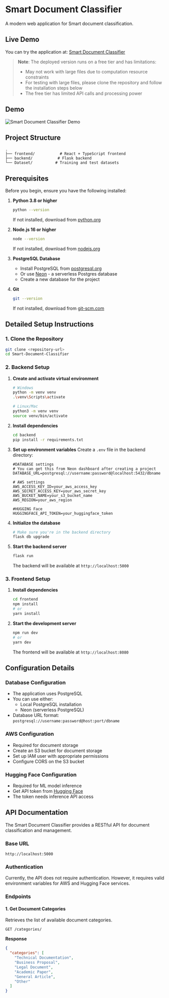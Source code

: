 # Smart Document Classifier

A modern web application for Smart document classification.

## Live Demo

You can try the application at: [Smart Document Classifier](https://smart-document-classifier-5c6xty9yw-jayanthreddys-projects.vercel.app/)

> **Note**: The deployed version runs on a free tier and has limitations:
> - May not work with large files due to computation resource constraints
> - For testing with large files, please clone the repository and follow the installation steps below
> - The free tier has limited API calls and processing power


## Demo

![Smart Document Classifier Demo](working.gif)


## Project Structure

```
.
├── frontend/           # React + TypeScript frontend
├── backend/           # Flask backend
└── Dataset/          # Training and test datasets
```


## Prerequisites

Before you begin, ensure you have the following installed:

1. **Python 3.8 or higher**
   ```bash
   python --version
   ```
   If not installed, download from [python.org](https://python.org)

2. **Node.js 16 or higher**
   ```bash
   node --version
   ```
   If not installed, download from [nodejs.org](https://nodejs.org)

3. **PostgreSQL Database**
   - Install PostgreSQL from [postgresql.org](https://postgresql.org)
   - Or use [Neon](https://neon.tech) - a serverless Postgres database
   - Create a new database for the project

4. **Git**
   ```bash
   git --version
   ```
   If not installed, download from [git-scm.com](https://git-scm.com)

## Detailed Setup Instructions

### 1. Clone the Repository

```bash
git clone <repository-url>
cd Smart-Document-Classifier
```

### 2. Backend Setup

1. **Create and activate virtual environment**
   ```bash
   # Windows
   python -m venv venv
   .\venv\Scripts\activate

   # Linux/Mac
   python3 -m venv venv
   source venv/bin/activate
   ```

2. **Install dependencies**
   ```bash
   cd backend
   pip install -r requirements.txt
   ```

3. **Set up environment variables**
   Create a `.env` file in the backend directory:
   ```
   #DATABASE settings
   # You can get this from Neon dashboard after creating a project
   DATABASE_URL=postgresql://username:password@localhost:5432/dbname

   # AWS settings
   AWS_ACCESS_KEY_ID=your_aws_access_key
   AWS_SECRET_ACCESS_KEY=your_aws_secret_key
   AWS_BUCKET_NAME=your_s3_bucket_name
   AWS_REGION=your_aws_region

   #HUGGING Face
   HUGGINGFACE_API_TOKEN=your_huggingface_token
   ```

4. **Initialize the database**
   ```bash
   # Make sure you're in the backend directory
   flask db upgrade
   ```

5. **Start the backend server**
   ```bash
   flask run
   ```
   The backend will be available at `http://localhost:5000`

### 3. Frontend Setup

1. **Install dependencies**
   ```bash
   cd frontend
   npm install
   # or
   yarn install
   ```

2. **Start the development server**
   ```bash
   npm run dev
   # or
   yarn dev
   ```
   The frontend will be available at `http://localhost:8080`

## Configuration Details

### Database Configuration
- The application uses PostgreSQL
- You can use either:
  - Local PostgreSQL installation
  - Neon (serverless PostgreSQL)
- Database URL format: `postgresql://username:password@host:port/dbname`

### AWS Configuration
- Required for document storage
- Create an S3 bucket for document storage
- Set up IAM user with appropriate permissions
- Configure CORS on the S3 bucket

### Hugging Face Configuration
- Required for ML model inference
- Get API token from [Hugging Face](https://huggingface.co)
- The token needs inference API access

## API Documentation

The Smart Document Classifier provides a RESTful API for document classification and management.

### Base URL
```
http://localhost:5000
```

### Authentication
Currently, the API does not require authentication. However, it requires valid environment variables for AWS and Hugging Face services.

### Endpoints

#### 1. Get Document Categories
Retrieves the list of available document categories.

```
GET /categories/
```

**Response**
```json
{
  "categories": [
    "Technical Documentation",
    "Business Proposal",
    "Legal Document",
    "Academic Paper",
    "General Article",
    "Other"
  ]
}
```